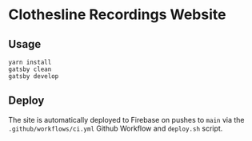 # Clothesline Recordings Website

## Usage

```
yarn install
gatsby clean
gatsby develop
```

## Deploy

The site is automatically deployed to Firebase on pushes to `main` via the `.github/workflows/ci.yml` Github Workflow and `deploy.sh` script.
